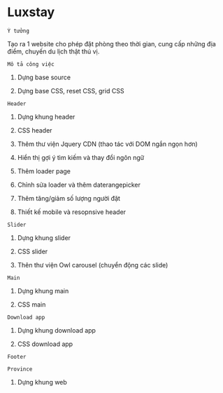 # Luxstay

```
Ý tưởng
```

Tạo ra 1 website cho phép đặt phòng theo thời gian, cung cấp những địa điểm, chuyến du lịch thật thú vị.

```
Mô tả công việc
```

1. Dựng base source 

2. Dựng base CSS, reset CSS, grid CSS

```
Header
```

1. Dựng khung header

2. CSS header

3. Thêm thư viện Jquery CDN (thao tác với DOM ngắn ngọn hơn)

4. Hiển thị gợi ý tìm kiếm và thay đổi ngôn ngữ

5. Thêm loader page

6. Chỉnh sửa loader và thêm daterangepicker

7. Thêm tăng/giảm số lượng người đặt   

8. Thiết kế mobile và resopnsive header

```
Slider
```

1. Dựng khung slider

2. CSS slider

3. Thên thư viện Owl carousel (chuyển động các slide)

```
Main
```

1. Dựng khung main

2. CSS main

```
Download app
```

1. Dựng khung download app

2. CSS download app

```
Footer
```

```
Province
```

1. Dựng khung web